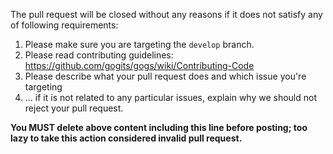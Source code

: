 The pull request will be closed without any reasons if it does not satisfy any of following requirements:

1. Please make sure you are targeting the `develop` branch.
2. Please read contributing guidelines:
https://github.com/gogits/gogs/wiki/Contributing-Code
3. Please describe what your pull request does and which issue you're targeting
4. ... if it is not related to any particular issues, explain why we should not reject your pull request.

**You MUST delete above content including this line before posting; too lazy to take this action considered invalid pull request.**

